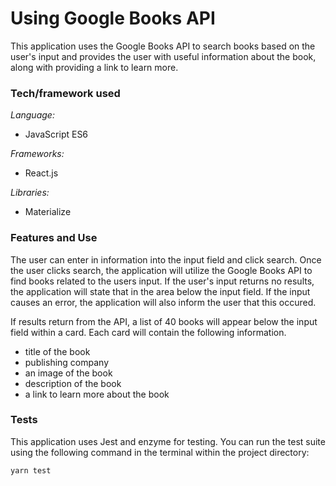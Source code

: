 # Using Google Books API
This application uses the Google Books API to search books based on the user's input and provides the user with useful information about the book, along with providing a link to learn more.
### Tech/framework used
*Language:*
- JavaScript ES6

*Frameworks:*
- React.js

*Libraries:*
- Materialize

### Features and Use
The user can enter in information into the input field and click search. Once the user clicks search, the application will utilize the Google Books API to find books related to the users input. If the user's input returns no results, the application will state that in the area below the input field. If the input causes an error, the application will also inform the user that this occured.

If results return from the API, a list of 40 books will appear below the input field within a card. Each card will contain the following information.

- title of the book
- publishing company
- an image of the book
- description of the book
- a link to learn more about the book
### Tests
This application uses Jest and enzyme for testing. You can run the test suite using the following command in the terminal within the project directory:

```
yarn test
```